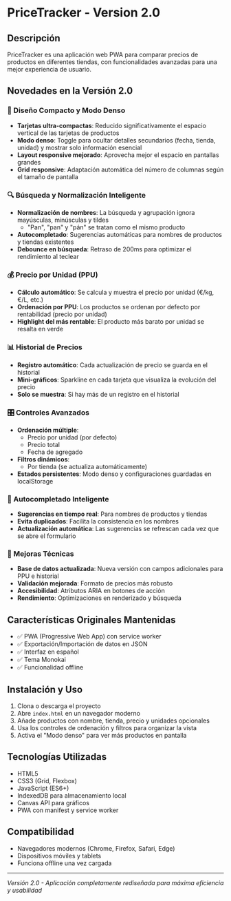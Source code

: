 # PriceTracker - Version 2.0

## Descripción
PriceTracker es una aplicación web PWA para comparar precios de productos en diferentes tiendas, con funcionalidades avanzadas para una mejor experiencia de usuario.

## Novedades en la Versión 2.0

### 🎨 Diseño Compacto y Modo Denso
- **Tarjetas ultra-compactas**: Reducido significativamente el espacio vertical de las tarjetas de productos
- **Modo denso**: Toggle para ocultar detalles secundarios (fecha, tienda, unidad) y mostrar solo información esencial
- **Layout responsive mejorado**: Aprovecha mejor el espacio en pantallas grandes
- **Grid responsive**: Adaptación automática del número de columnas según el tamaño de pantalla

### 🔍 Búsqueda y Normalización Inteligente
- **Normalización de nombres**: La búsqueda y agrupación ignora mayúsculas, minúsculas y tildes
  - "Pan", "pan" y "pán" se tratan como el mismo producto
- **Autocompletado**: Sugerencias automáticas para nombres de productos y tiendas existentes
- **Debounce en búsqueda**: Retraso de 200ms para optimizar el rendimiento al teclear

### 💰 Precio por Unidad (PPU)
- **Cálculo automático**: Se calcula y muestra el precio por unidad (€/kg, €/L, etc.)
- **Ordenación por PPU**: Los productos se ordenan por defecto por rentabilidad (precio por unidad)
- **Highlight del más rentable**: El producto más barato por unidad se resalta en verde

### 📊 Historial de Precios
- **Registro automático**: Cada actualización de precio se guarda en el historial
- **Mini-gráficos**: Sparkline en cada tarjeta que visualiza la evolución del precio
- **Solo se muestra**: Si hay más de un registro en el historial

### 🎛️ Controles Avanzados
- **Ordenación múltiple**:
  - Precio por unidad (por defecto)
  - Precio total
  - Fecha de agregado
- **Filtros dinámicos**:
  - Por tienda (se actualiza automáticamente)
- **Estados persistentes**: Modo denso y configuraciones guardadas en localStorage

### 🏪 Autocompletado Inteligente
- **Sugerencias en tiempo real**: Para nombres de productos y tiendas
- **Evita duplicados**: Facilita la consistencia en los nombres
- **Actualización automática**: Las sugerencias se refrescan cada vez que se abre el formulario

### 🔧 Mejoras Técnicas
- **Base de datos actualizada**: Nueva versión con campos adicionales para PPU e historial
- **Validación mejorada**: Formato de precios más robusto
- **Accesibilidad**: Atributos ARIA en botones de acción
- **Rendimiento**: Optimizaciones en renderizado y búsqueda

## Características Originales Mantenidas
- ✅ PWA (Progressive Web App) con service worker
- ✅ Exportación/Importación de datos en JSON
- ✅ Interfaz en español
- ✅ Tema Monokai
- ✅ Funcionalidad offline

## Instalación y Uso
1. Clona o descarga el proyecto
2. Abre `index.html` en un navegador moderno
3. Añade productos con nombre, tienda, precio y unidades opcionales
4. Usa los controles de ordenación y filtros para organizar la vista
5. Activa el "Modo denso" para ver más productos en pantalla

## Tecnologías Utilizadas
- HTML5
- CSS3 (Grid, Flexbox)
- JavaScript (ES6+)
- IndexedDB para almacenamiento local
- Canvas API para gráficos
- PWA con manifest y service worker

## Compatibilidad
- Navegadores modernos (Chrome, Firefox, Safari, Edge)
- Dispositivos móviles y tablets
- Funciona offline una vez cargada

---

*Versión 2.0 - Aplicación completamente rediseñada para máxima eficiencia y usabilidad*
